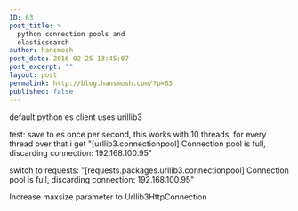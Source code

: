 ```yaml
---
ID: 63
post_title: >
  python connection pools and
  elasticsearch
author: hansmosh
post_date: 2016-02-25 13:45:07
post_excerpt: ""
layout: post
permalink: http://blog.hansmosh.com/?p=63
published: false
---
```

default python es client uses urillib3

test: save to es once per second, this works with 10 threads, for every thread over that i get "[urllib3.connectionpool] Connection pool is full, discarding connection: 192.168.100.95"

switch to requests: "[requests.packages.urllib3.connectionpool] Connection pool is full, discarding connection: 192.168.100.95"

Increase maxsize parameter to Urllib3HttpConnection